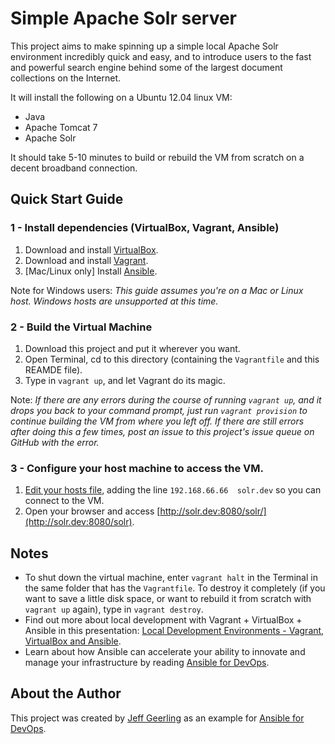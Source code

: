 # Simple Apache Solr server

This project aims to make spinning up a simple local Apache Solr environment incredibly quick and easy, and to introduce users to the fast and powerful search engine behind some of the largest document collections on the Internet.

It will install the following on a Ubuntu 12.04 linux VM:

  - Java
  - Apache Tomcat 7
  - Apache Solr

It should take 5-10 minutes to build or rebuild the VM from scratch on a decent broadband connection.

## Quick Start Guide

### 1 - Install dependencies (VirtualBox, Vagrant, Ansible)

  1. Download and install [VirtualBox](https://www.virtualbox.org/wiki/Downloads).
  2. Download and install [Vagrant](http://www.vagrantup.com/downloads.html).
  3. [Mac/Linux only] Install [Ansible](http://docs.ansible.com/intro_installation.html).

Note for Windows users: *This guide assumes you're on a Mac or Linux host. Windows hosts are unsupported at this time.*

### 2 - Build the Virtual Machine

  1. Download this project and put it wherever you want.
  2. Open Terminal, cd to this directory (containing the `Vagrantfile` and this REAMDE file).
  3. Type in `vagrant up`, and let Vagrant do its magic.

Note: *If there are any errors during the course of running `vagrant up`, and it drops you back to your command prompt, just run `vagrant provision` to continue building the VM from where you left off. If there are still errors after doing this a few times, post an issue to this project's issue queue on GitHub with the error.*

### 3 - Configure your host machine to access the VM.

  1. [Edit your hosts file](http://www.rackspace.com/knowledge_center/article/how-do-i-modify-my-hosts-file), adding the line `192.168.66.66  solr.dev` so you can connect to the VM.
  2. Open your browser and access [http://solr.dev:8080/solr/](http://solr.dev:8080/solr).

## Notes

  - To shut down the virtual machine, enter `vagrant halt` in the Terminal in the same folder that has the `Vagrantfile`. To destroy it completely (if you want to save a little disk space, or want to rebuild it from scratch with `vagrant up` again), type in `vagrant destroy`.
  - Find out more about local development with Vagrant + VirtualBox + Ansible in this presentation: [Local Development Environments - Vagrant, VirtualBox and Ansible](http://www.slideshare.net/geerlingguy/local-development-on-virtual-machines-vagrant-virtualbox-and-ansible).
  - Learn about how Ansible can accelerate your ability to innovate and manage your infrastructure by reading [Ansible for DevOps](http://www.ansiblefordevops.com/).

## About the Author

This project was created by [Jeff Geerling](http://jeffgeerling.com/) as an example for [Ansible for DevOps](http://www.ansiblefordevops.com/).
